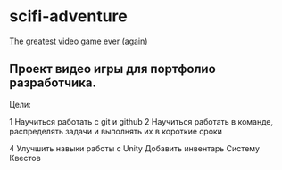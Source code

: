 # scifi-adventure
<a href ="https://frag112.itch.io/very-game?secret=VegzBVemosdouneDRVm6ubJNs0">The greatest video game ever (again)</a>


<h2>Проект видео игры для портфолио разработчика.</h2>
Цели:

1 Научиться работать с git и github
2 Научиться работать в команде, распределять задачи и выполнять их в короткие сроки

4 Улучшить навыки работы с Unity
  Добавить инвентарь
  Систему Квестов
